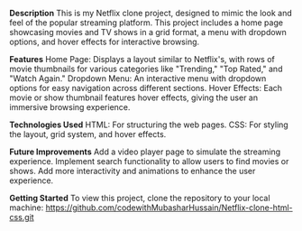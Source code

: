 **Description**
This is my Netflix clone project, designed to mimic the look and feel of the popular streaming platform. This project includes a home page showcasing movies and TV shows in a grid format, a menu with dropdown options, and hover effects for interactive browsing.

**Features**
Home Page: Displays a layout similar to Netflix's, with rows of movie thumbnails for various categories like "Trending," "Top Rated," and "Watch Again."
Dropdown Menu: An interactive menu with dropdown options for easy navigation across different sections.
Hover Effects: Each movie or show thumbnail features hover effects, giving the user an immersive browsing experience.

**Technologies Used**
HTML: For structuring the web pages.
CSS: For styling the layout, grid system, and hover effects.

**Future Improvements**
Add a video player page to simulate the streaming experience.
Implement search functionality to allow users to find movies or shows.
Add more interactivity and animations to enhance the user experience.

**Getting Started**
To view this project, clone the repository to your local machine:
https://github.com/codewithMubasharHussain/Netflix-clone-html-css.git
